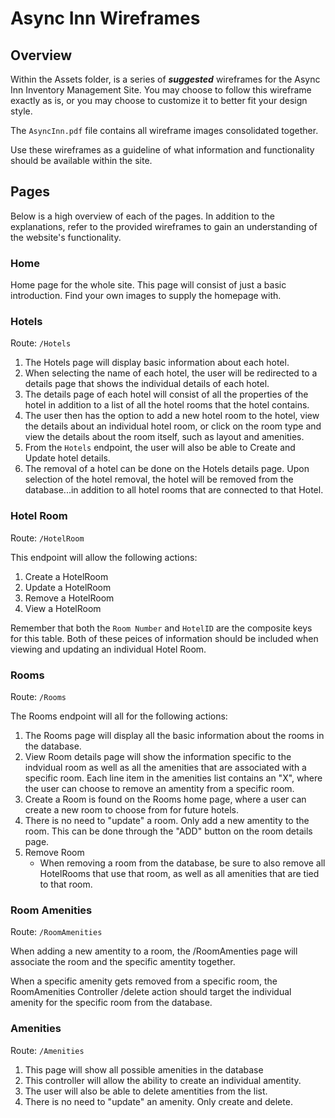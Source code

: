 # Async Inn Wireframes


## Overview

Within the Assets folder, is a series of ***suggested*** wireframes for the Async Inn Inventory Management Site. You may choose to follow this wireframe exactly as is, or you may choose to customize it to better fit your design style. 

The `AsyncInn.pdf` file contains all wireframe images consolidated together.

Use these wireframes as a guideline of what information and functionality should be available within the site. 

## Pages
Below is a high overview of each of the pages. In addition to the explanations, refer to the provided wireframes to gain an understanding of the website's functionality.

### Home

Home page for the whole site. This page will consist of just a basic introduction. Find your own images to supply the homepage with. 

### Hotels

Route: `/Hotels`

1. The Hotels page will display basic information about each hotel. 
2. When selecting the name of each hotel, the user will be redirected to a details page that shows the individual details of each hotel. 
3. The details page of each hotel will consist of all the properties of the hotel in addition to a list of all the hotel rooms that the hotel contains. 
4. The user then has the option to add a new hotel room to the hotel, view the details about an individual hotel room, or click on the room type and view the details about the room itself, such as layout and amenities. 
5. From the `Hotels` endpoint, the user will also be able to Create and Update hotel details. 
6. The removal of a hotel can be done on the Hotels details page. Upon selection of the hotel removal, the hotel will be removed from the database...in addition to all hotel rooms that are connected to that Hotel.

### Hotel Room

Route: `/HotelRoom`

This endpoint will allow the following actions: 
1. Create a HotelRoom
2. Update a HotelRoom
3. Remove a HotelRoom
4. View a HotelRoom

Remember that both the `Room Number` and `HotelID` are the composite keys for this table. Both of these peices of information should be included when viewing and updating an individual Hotel Room.

### Rooms

Route: `/Rooms`

The Rooms endpoint will all for the following actions:

1. The Rooms page will display all the basic information about the rooms in the database.
2. View Room details page will show the information specific to the indvidual room as well as all the amenities that are associated with a specific room. Each line item in the amenities list contains an "X", where the user can choose to remove an amentity from a specific room.
2. Create a Room is found on the Rooms home page, where a user can create a new room to choose from for future hotels.
3. There is no need to "update" a room. Only add a new amentity to the room. This can be done through the "ADD" button on the room details page. 
4. Remove Room
   - When removing a room from the database, be sure to also remove all HotelRooms that use that room, as well as all amenities that are tied to that room. 

### Room Amenities

Route: `/RoomAmenities`

When adding a new amentity to a room, the /RoomAmenties page will associate the room and the specific amentity together. 

When a specific amenity gets removed from a specific room, the RoomAmenities Controller /delete action should target the individual amenity for the specific room from the database. 

### Amenities 

Route: `/Amenities`

1. This page will show all possible amenities in the database
2. This controller will allow the ability to create an individual amentity. 
3. The user will also be able to delete amentities from the list. 
4. There is no need to "update" an amenity. Only create and delete. 